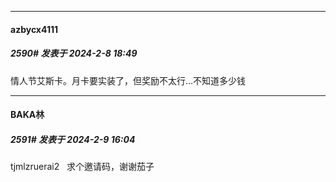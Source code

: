 
*****

####  azbycx4111  
##### 2590#       发表于 2024-2-8 18:49

情人节艾斯卡。月卡要实装了，但奖励不太行…不知道多少钱


*****

####  BAKA林  
##### 2591#       发表于 2024-2-9 16:04

tjmlzruerai2   求个邀请码，谢谢茄子

